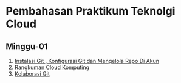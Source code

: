 # Pembahasan Praktikum Teknolgi Cloud
## Minggu-01

1.  [Instalasi Git , Konfigurasi Git dan Mengelola Repo Di Akun]()
2.  [Rangkuman Cloud Komputing](rangkuman-cloud-computing.md)
3.  [Kolaborasi Git](https://github.com/Nurimamasbait/tekn-cloud-computing/blob/master/minggu-01/git-kolaborasi.md)

